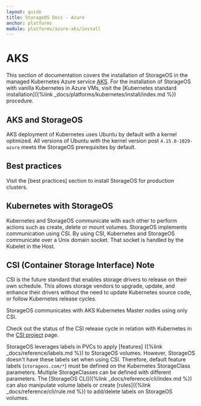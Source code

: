 ```yaml
---
layout: guide
title: StorageOS Docs - Azure
anchor: platforms
module: platforms/azure-aks/install
---
```


# AKS

This section of documentation covers the installation of StorageOS in the
managed Kubernetes Azure service
[AKS](https://azure.microsoft.com/en-gb/services/kubernetes-service/). For the
installation of StorageOS with vanilla Kubernetes in Azure VMs, visit the
[Kubernetes standard installation]({%link
_docs/platforms/kubernetes/install/index.md %}) procedure.


## AKS and StorageOS

AKS deployment of Kubernetes uses Ubuntu by default with a kernel optimized.
All versions of Ubuntu with the kernel version post `4.15.0-1029-azure` meets
the StorageOS prerequisites by default.

## Best practices

Visit the [best practices] section to install StorageOS for production
clusters.

## Kubernetes with StorageOS

Kubernetes and StorageOS communicate with each other to perform actions such as
create, delete or mount volumes. StorageOS implements communication using CSI. By
using CSI, Kubernetes and StorageOS communicate over a Unix domain socket. That
socket is handled by the Kubelet in the Host.

## CSI (Container Storage Interface) Note

CSI is the future standard that enables storage drivers to release on their own
schedule. This allows storage vendors to upgrade, update, and enhance their drivers 
without the need to update Kubernetes source code, or follow Kubernetes release
cycles.

StorageOS communicates with AKS Kubernetes Master nodes using only CSI.

Check out the status of the CSI release cycle in relation with Kubernetes in
the [CSI project](https://kubernetes-csi.github.io/docs/) page.

StorageOS leverages labels in PVCs to apply [features]
({%link _docs/reference/labels.md %}) to StorageOS volumes. However, StorageOS
doesn't have these labels set when using CSI. Therefore, default feature labels
(`storageos.com/*`) must be defined on the Kubernetes StorageClass parameters.
Multiple StorageClasses can be defined with different parameters. The [StorageOS
CLI]({%link _docs/reference/cli/index.md %}) can also manipulate volume labels
or create [rules]({%link _docs/reference/cli/rule.md %}) to add/delete labels
on StorageOS volumes.
